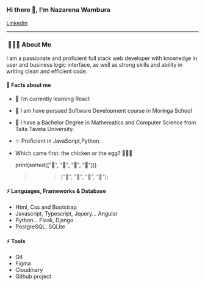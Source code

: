 ### Hi there 👋, I'm Nazarena Wambura

[Linkedin](https://www.linkedin.com/in/nazarena-wambura/)

---

<h3> &nbsp;👩🏾‍💻 About Me </h3>
I am a passionate and proficient full stack web developer with knowledge in user and business  logic interface, as well as strong skills and ability in writing clean and efficient code.

####  🤔 Facts about me
- 🌱 I’m currently learning React
- 📝 I am have pursued Software Development course in Moringa School
- 📝 I have a Bachelor Degree in Mathematics and Computer Science from Taita Taveta University.
- ✨ Proficient in JavaScript,Python.
- Which came first: the chicken or the egg? 🤣🤣🤣

    print(sorted(["🥚", "🐣", "🐥", "🐔"]))

    >>> ["🐔", "🥚", "🐣", "🐥"];

#### ⚡ Languages, Frameworks & Database
* Html, Css and Bootstrap
* Javascript, Typescript, Jquery... Angular
* Python... Flask, Django
* PostgreSQL, SQLite

#### ⚡ Tools
* Git
* Figma
* Cloudinary
* Github project


